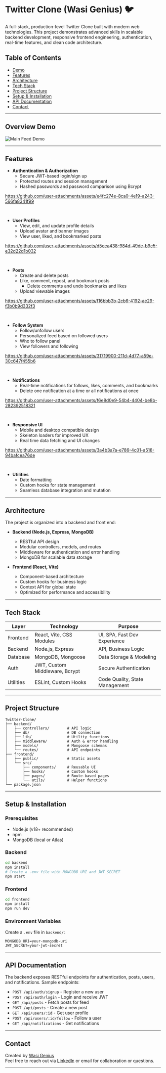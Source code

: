 # Twitter Clone (Wasi Genius) 🐦

A full-stack, production-level Twitter Clone built with modern web technologies. This project demonstrates advanced skills in scalable backend development, responsive frontend engineering, authentication, real-time features, and clean code architecture.

## Table of Contents

- [Demo](#demo)
- [Features](#features)
- [Architecture](#architecture)
- [Tech Stack](#tech-stack)
- [Project Structure](#project-structure)
- [Setup & Installation](#setup--installation)
- [API Documentation](#api-documentation)
- [Contact](#contact)

---

## Overview Demo

![Main Feed Demo](https://github.com/Wasi-Genius/Twitter-Clone/blob/main/Read%20Me%20Assets/Overview%20Demo%20Gif.gif)

---

## Features

- **Authentication & Authorization**
  - Secure JWT-based login/sign up
  - Protected routes and session management
  - Hashed passwords and password comparison using Bcrypt

https://github.com/user-attachments/assets/e4fc274e-8ca0-4e19-a243-566fa8341f99

</br>

- **User Profiles**
  - View, edit, and update profile details
  - Upload avatar and banner images
  - View user, liked, and bookmarked posts

https://github.com/user-attachments/assets/d5eea438-984d-49de-b9c5-e32d22d1b032

</br>

- **Posts**
  - Create and delete posts
  - Like, comment, repost, and bookmark posts 
    - Delete comments and undo bookmarks and likes
  - Upload viewable images

https://github.com/user-attachments/assets/f16bbb3b-2cb6-4192-ae29-f3b0b9d332f3

</br>

- **Follow System**
  - Follow/unfollow users
  - Personalized feed based on followed users
  - Who to follow panel 
  - View followers and following

https://github.com/user-attachments/assets/31719900-211d-4d77-a59e-30c647f455b6

</br>

- **Notifications**
  - Real-time notifications for follows, likes, comments, and bookmarks
  - Delete one notification at a time or all notifications at once

https://github.com/user-attachments/assets/f6e8d0e9-54b4-4404-be8b-282392518321

</br>

- **Responsive UI**
  - Mobile and desktop compatible design
  - Skeleton loaders for improved UX
  - Real time data fetching and UI changes

https://github.com/user-attachments/assets/3a4b3a7a-e786-4c01-a518-94bafcea76de

</br>

- **Utilities**
  - Date formatting
  - Custom hooks for state management
  - Seamless database integration and mutation

---

## Architecture

The project is organized into a backend and front end:

- **Backend (Node.js, Express, MongoDB)**

  - RESTful API design
  - Modular controllers, models, and routes
  - Middleware for authentication and error handling
  - MongoDB for scalable data storage

- **Frontend (React, Vite)**
  - Component-based architecture
  - Custom hooks for business logic
  - Context API for global state
  - Optimized for performance and accessibility

---

## Tech Stack

| Layer     | Technology               | Purpose                        |
| --------- | ------------------------ | ------------------------------ |
| Frontend  | React, Vite, CSS Modules | UI, SPA, Fast Dev Experience   |
| Backend   | Node.js, Express         | API, Business Logic            |
| Database  | MongoDB, Mongoose        | Data Storage & Modeling        |
| Auth      | JWT, Custom Middleware, Bcrypt   | Secure Authentication          |
| Utilities | ESLint, Custom Hooks     | Code Quality, State Management |

---

## Project Structure

```
Twitter-Clone/
├── backend/
│   ├── controllers/        # API logic
│   ├── db/                 # DB connection
│   ├── lib/                # Utility functions
│   ├── middleware/         # Auth & error handling
│   ├── models/             # Mongoose schemas
│   └── routes/             # API endpoints
├── frontend/
│   ├── public/             # Static assets
│   └── src/
│       ├── components/     # Reusable UI
│       ├── hooks/          # Custom hooks
│       ├── pages/          # Route-based pages
│       └── utils/          # Helper functions
└── package.json
```

---

## Setup & Installation

### Prerequisites

- Node.js (v18+ recommended)
- npm
- MongoDB (local or Atlas)

### Backend

```bash
cd backend
npm install
# Create a .env file with MONGODB_URI and JWT_SECRET
npm start
```

### Frontend

```bash
cd frontend
npm install
npm run dev
```

### Environment Variables

Create a `.env` file in `backend/`:

```
MONGODB_URI=your-mongodb-uri
JWT_SECRET=your-jwt-secret
```

---

## API Documentation

The backend exposes RESTful endpoints for authentication, posts, users, and notifications. Sample endpoints:

- `POST /api/auth/signup` - Register a new user
- `POST /api/auth/login` - Login and receive JWT
- `GET /api/posts` - Fetch posts for feed
- `POST /api/posts` - Create a new post
- `GET /api/users/:id` - Get user profile
- `POST /api/users/:id/follow` - Follow a user
- `GET /api/notifications` - Get notifications


---

## Contact

Created by [Wasi Genius](https://github.com/Wasi-Genius)  
Feel free to reach out via [LinkedIn](https://www.linkedin.com/in/wasi-genius) or email for collaboration or questions.

---
